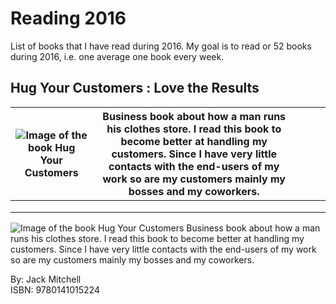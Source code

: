# Reading 2016
List of books that I have read during 2016. My goal is to read or 52 books during 2016, i.e. one average one book every week.  

## Hug Your Customers : Love the Results 
|  ![Image of the book Hug Your Customers](https://github.com/HenrikSamuelsson/books-read-2016/blob/master/Resources/Images/hug_your_customers.png?raw=true) |  Business book about how a man runs his clothes store. I read this book to become better at handling my customers. Since I have very little contacts with the end-users of my work so are my customers mainly my bosses and my coworkers. |   |   |   |
|---|---|---|---|---|
|   |   |   |   |   |
|   |   |   |   |   |
|   |   |   |   |   |
![Image of the book Hug Your Customers](https://github.com/HenrikSamuelsson/books-read-2016/blob/master/Resources/Images/hug_your_customers.png?raw=true)
Business book about how a man runs his clothes store. I read this book to become better at handling my customers. Since I have very little contacts with the end-users of my work so are my customers mainly my bosses and my coworkers.

By: Jack Mitchell  
ISBN: 9780141015224

